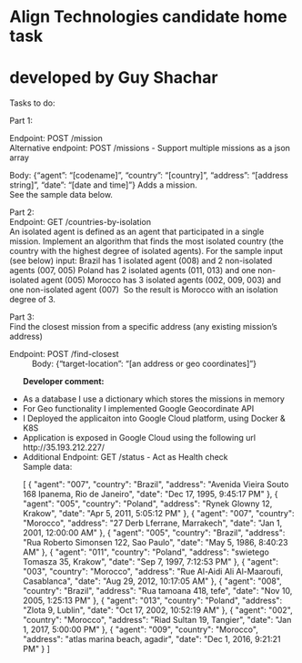 # Align Technologies candidate home task
# developed by Guy Shachar

Tasks to do:

Part 1:

Endpoint: POST /mission<br>
Alternative endpoint: POST /missions - Support multiple missions as a json array<br>

Body: {“agent”: “[codename]”, “country”: “[country]”, “address”: “[address string]”, “date”: “[date and time]”}
Adds a mission.<br>
See the sample data below.<br>

Part 2:<br>
Endpoint: GET /countries-by-isolation<br>
An isolated agent is defined as an agent that participated in a single mission. Implement an algorithm that finds the most isolated country (the country with the highest degree of isolated agents). For the sample input (see below) input:
Brazil has 1 isolated agent (008) and 2 non-isolated agents (007, 005)
Poland has 2 isolated agents (011, 013) and one non-isolated agent (005)
Morocco has 3 isolated agents (002, 009, 003) and one non-isolated agent (007)
 So the result is Morocco with an isolation degree of 3.

Part 3:<br>
Find the closest mission from a specific address (any existing mission’s address)<br>

Endpoint: POST /find-closest<br>
          Body: {“target-location”: “[an address or geo coordinates]”}

<ul/>

<b>Developer comment:</b>
<li>As a database I use a dictionary which stores the missions in memory</li>
<li>For Geo functionality I implemented Google Geocordinate API</li>
<li>I Deployed the applicaiton into Google Cloud platform, using Docker & K8S</li>
<li>Application is exposed in Google Cloud using the following url http://35.193.212.227/</li>
<li>Additional Endpoint: GET /status - Act as Health check
<br>
Sample data: 

[
  {
    "agent": "007",
    "country": "Brazil",
    "address": "Avenida Vieira Souto 168 Ipanema, Rio de Janeiro",
    "date": "Dec 17, 1995, 9:45:17 PM"
  },
  {
    "agent": "005",
    "country": "Poland",
    "address": "Rynek Glowny 12, Krakow",
    "date": "Apr 5, 2011, 5:05:12 PM"
  },
  {
    "agent": "007",
    "country": "Morocco",
    "address": "27 Derb Lferrane, Marrakech",
    "date": "Jan 1, 2001, 12:00:00 AM"
  },
  {
    "agent": "005",
    "country": "Brazil",
    "address": "Rua Roberto Simonsen 122, Sao Paulo",
    "date": "May 5, 1986, 8:40:23 AM"
  },
  {
    "agent": "011",
    "country": "Poland",
    "address": "swietego Tomasza 35, Krakow",
    "date": "Sep 7, 1997, 7:12:53 PM"
  },
  {
    "agent": "003",
    "country": "Morocco",
    "address": "Rue Al-Aidi Ali Al-Maaroufi, Casablanca",
    "date": "Aug 29, 2012, 10:17:05 AM"
  },
  {
    "agent": "008",
    "country": "Brazil",
    "address": "Rua tamoana 418, tefe",
    "date": "Nov 10, 2005, 1:25:13 PM"
  },
  {
    "agent": "013",
    "country": "Poland",
    "address": "Zlota 9, Lublin",
    "date": "Oct 17, 2002, 10:52:19 AM"
  },
  {
    "agent": "002",
    "country": "Morocco",
    "address": "Riad Sultan 19, Tangier",
    "date": "Jan 1, 2017, 5:00:00 PM"
  },
  {
    "agent": "009",
    "country": "Morocco",
    "address": "atlas marina beach, agadir",
    "date": "Dec 1, 2016, 9:21:21 PM"
  }
]

